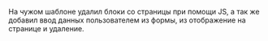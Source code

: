 На чужом шаблоне удалил блоки со страницы при помощи JS, а так же добавил ввод данных пользователем из формы, из отображение на странице и удаление.
